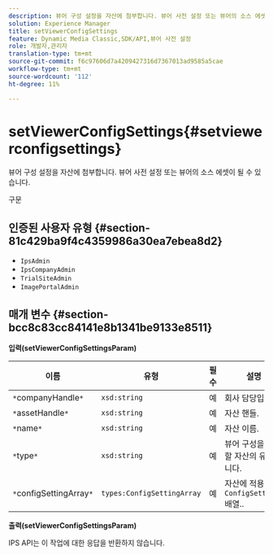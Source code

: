 ```yaml
---
description: 뷰어 구성 설정을 자산에 첨부합니다. 뷰어 사전 설정 또는 뷰어의 소스 에셋이 될 수 있습니다.
solution: Experience Manager
title: setViewerConfigSettings
feature: Dynamic Media Classic,SDK/API,뷰어 사전 설정
role: 개발자,관리자
translation-type: tm+mt
source-git-commit: f6c97606d7a4209427316d7367013ad9585a5cae
workflow-type: tm+mt
source-wordcount: '112'
ht-degree: 11%

---
```



# setViewerConfigSettings{#setviewerconfigsettings}

뷰어 구성 설정을 자산에 첨부합니다. 뷰어 사전 설정 또는 뷰어의 소스 에셋이 될 수 있습니다.

구문

## 인증된 사용자 유형 {#section-81c429ba9f4c4359986a30ea7ebea8d2}

* `IpsAdmin`
* `IpsCompanyAdmin`
* `TrialSiteAdmin`
* `ImagePortalAdmin`

## 매개 변수 {#section-bcc8c83cc84141e8b1341be9133e8511}

**입력(setViewerConfigSettingsParam)**

| 이름 | 유형 | 필수 | 설명 |
|---|---|---|---|
| `*`companyHandle`*` | `xsd:string` | 예 | 회사 담당입니다. |
| `*`assetHandle`*` | `xsd:string` | 예 | 자산 핸들. |
| `*`name`*` | `xsd:string` | 예 | 자산 이름. |
| `*`type`*` | `xsd:string` | 예 | 뷰어 구성을 적용할 자산의 유형입니다. |
| `*`configSettingArray`*` | `types:ConfigSettingArray` | 예 | 자산에 적용된 `ConfigSettings` 배열.. |

**출력(setViewerConfigSettingsParam)**

IPS API는 이 작업에 대한 응답을 반환하지 않습니다.
